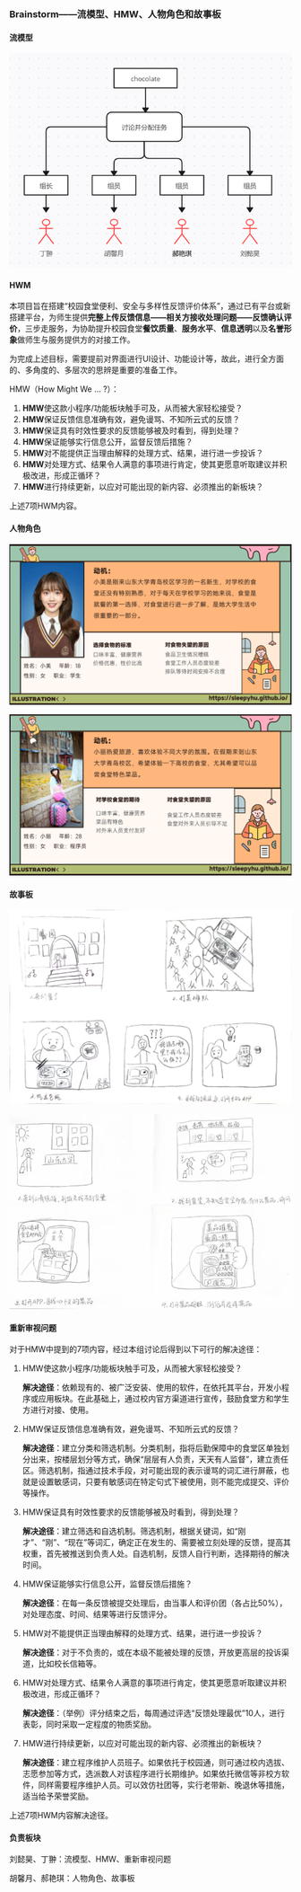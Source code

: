 ### Brainstorm——流模型、HMW、人物角色和故事板



#### 流模型

![1](E6&7pic/1.png)



#### HWM

本项目旨在搭建“校园食堂便利、安全与多样性反馈评价体系”，通过已有平台或新搭建平台，为师生提供**完整上传反馈信息——相关方接收处理问题——反馈确认评价**，三步走服务，为协助提升校园食堂**餐饮质量**、**服务水平**、**信息透明**以及**名誉形象**做师生与服务提供方的对接工作。

为完成上述目标，需要提前对界面进行UI设计、功能设计等，故此，进行全方面的、多角度的、多层次的思辨是重要的准备工作。

HMW（How Might We ... ?）：

1. **HMW**使这款小程序/功能板块触手可及，从而被大家轻松接受？
2. **HMW**保证反馈信息准确有效，避免谩骂、不知所云式的反馈？
3. **HMW**保证具有时效性要求的反馈能够被及时看到，得到处理？
4. **HMW**保证能够实行信息公开，监督反馈后措施？
5. **HMW**对不能提供正当理由解释的处理方式、结果，进行进一步投诉？
6. **HMW**对处理方式、结果令人满意的事项进行肯定，使其更愿意听取建议并积极改进，形成正循环？
7. **HMW**进行持续更新，以应对可能出现的新内容、必须推出的新板块？

上述7项HWM内容。



#### 人物角色

![2](E6&7pic/2.png)

![3](E6&7pic/3.png)



#### 故事板

![4](E6&7pic/4.png)

![5](E6&7pic/5.png)



#### 重新审视问题

对于HMW中提到的7项内容，经过本组讨论后得到以下可行的解决途径：

1. HMW使这款小程序/功能板块触手可及，从而被大家轻松接受？

   **解决途径**：依赖现有的、被广泛安装、使用的软件，在依托其平台，开发小程序或应用板块。在此基础上，通过校内官方渠道进行宣传，鼓励食堂方和学生方进行对接、使用。

2. HMW保证反馈信息准确有效，避免谩骂、不知所云式的反馈？

   **解决途径**：建立分类和筛选机制。分类机制，指将后勤保障中的食堂区单独划分出来，按楼层划分等方式，确保“层层有人负责，天天有人监督”，建立责任区。筛选机制，指通过技术手段，对可能出现的表示谩骂的词汇进行屏蔽，也就是设置敏感词，只要有敏感词在特定句式下被使用，则不能完成提交、评价等操作。

3. HMW保证具有时效性要求的反馈能够被及时看到，得到处理？

   **解决途径**：建立筛选和自选机制。筛选机制，根据关键词，如“刚才”、“刚”、“现在”等词汇，确定正在发生的、需要被立刻处理的反馈，提高其权重，首先被推送到负责人处。自选机制，反馈人自行判断，选择期待的解决时间。

4. HMW保证能够实行信息公开，监督反馈后措施？

   **解决途径**：在每一条反馈被提交处理后，由当事人和评价团（各占比50%），对处理态度、时间、结果等进行反馈评分。

5. HMW对不能提供正当理由解释的处理方式、结果，进行进一步投诉？

   **解决途径**：对于不负责的，或在本级不能被处理的反馈，开放更高层的投诉渠道，比如校长信箱等。

6. HMW对处理方式、结果令人满意的事项进行肯定，使其更愿意听取建议并积极改进，形成正循环？

   **解决途径**：（举例）评分结束之后，每周通过评选“反馈处理最优”10人，进行表彰，同时采取一定程度的物质奖励。

7. HMW进行持续更新，以应对可能出现的新内容、必须推出的新板块？

   **解决途径**：建立程序维护人员班子。如果依托于校园通，则可通过校内选拔、志愿参加等方式，选派数人对该程序进行长期维护。如果依托微信等非校方软件，同样需要程序维护人员。可以效仿社团等，实行老带新、晚退休等措施，适当给予荣誉奖励。

上述7项HWM内容解决途径。



#### 负责板块

刘懿昊、丁翀：流模型、HMW、重新审视问题

胡馨月、郝艳琪：人物角色、故事板



